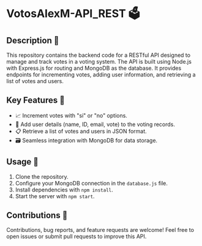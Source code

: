 # VotosAlexM-API_REST 🗳️

## Description 🚩

This repository contains the backend code for a RESTful API designed to manage and track votes in a voting system. The API is built using Node.js with Express.js for routing and MongoDB as the database. It provides endpoints for incrementing votes, adding user information, and retrieving a list of votes and users.

## Key Features 🔑

- 📈 Increment votes with "si" or "no" options.
- 👤 Add user details (name, ID, email, vote) to the voting records.
- 📋 Retrieve a list of votes and users in JSON format.
- 🗃️ Seamless integration with MongoDB for data storage.

## Usage 🚀

1. Clone the repository.
2. Configure your MongoDB connection in the `database.js` file.
3. Install dependencies with `npm install`.
4. Start the server with `npm start`.

## Contributions 🤝

Contributions, bug reports, and feature requests are welcome! Feel free to open issues or submit pull requests to improve this API.
